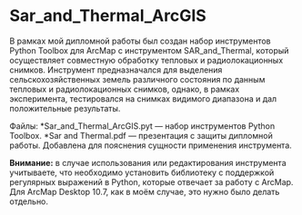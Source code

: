 # Sar_and_Thermal_ArcGIS
В рамках мой дипломной работы был создан набор инструментов Python Toolbox для ArcMap с инструментом SAR_and_Thermal, который осуществляет совместную обработку тепловых и радиолокационных снимков. 
Инструмент предназначался для выделения сельскохозяйственных земель различного состояния по данным тепловых и радиолокационных снимков, однако, в рамках эксперимента, тестировался на снимках видимого диапазона и дал положительные результаты. 

Файлы:
*Sar_and_Thermal_ArcGIS.pyt — набор инструментов Python Toolbox. 
*Sar and Thermal.pdf — презентация с защиты дипломной работы. Добавлена для пояснения сущности применения инструмента.

**Внимание:** в случае использования или редактирования инструмента учитываете, что необходимо установить библиотеку с поддержкой регулярных выражений в Python, которые отвечает за работу с ArcMap. Для ArcMap Desktop 10.7, как в моём случае, это нужно было делать отдельно. 



